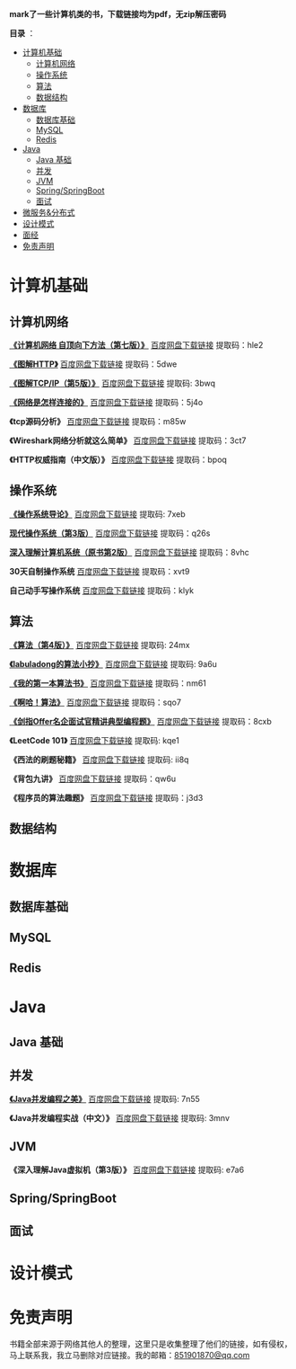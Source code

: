 

**mark了一些计算机类的书，下载链接均为pdf，无zip解压密码**



**目录** ：

- [计算机基础](#计算机基础)
  - [计算机网络](#计算机网络)
  - [操作系统](#操作系统)
  - [算法](#算法)
  - [数据结构](#数据结构)
- [数据库](#数据库)
  - [数据库基础](#数据库基础)
  - [MySQL](#mysql)
  - [Redis](#redis)
- [Java](#java)
  - [Java 基础](#java-基础)
  - [并发](#并发)
  - [JVM](#jvm)
  - [Spring/SpringBoot](#springspringboot)
  - [面试](#面试)
- [微服务&分布式](#微服务&分布式)
- [设计模式](#设计模式)
- [面经](#面经)
- [免责声明](#免责声明)

# 计算机基础
## 计算机网络
**[《计算机网络  自顶向下方法（第七版）》](https://book.douban.com/subject/30280001/)**	[百度网盘下载链接](https://pan.baidu.com/s/1OjINLhiW4nOie9pmuLnChg)	提取码：hle2

**[《图解HTTP》](https://book.douban.com/subject/25863515/)**	[百度网盘下载链接](https://pan.baidu.com/s/1HqT5PdiT8bvUwRF-tIN7Jw )	提取码：5dwe


**[《图解TCP/IP（第5版）》](https://book.douban.com/subject/24737674/)**	[百度网盘下载链接](https://pan.baidu.com/s/1lpkfG4gEcthu-wchdj0S4A)	提取码: 3bwq 

**[《网络是怎样连接的》](https://book.douban.com/subject/26941639/)**	[百度网盘下载链接](https://pan.baidu.com/s/1-92_gC7apAR2UvgfEngYRA )	提取码：5j4o

**《tcp源码分析》**	[百度网盘下载链接](https://pan.baidu.com/s/12C-mZYqv-V_gEFbXMmCdeA )
提取码：m85w

**《Wireshark网络分析就这么简单》**	[百度网盘下载链接](https://pan.baidu.com/s/1Gv2FcbyQSW7bOEjeqn0bnA )	提取码：3ct7

**《HTTP权威指南（中文版）》**	[百度网盘下载链接](https://pan.baidu.com/s/1WjUZdkJDppXkoBigr2zjvg )	提取码：bpoq


## 操作系统

**[《操作系统导论》](https://book.douban.com/subject/33463930/)**	[百度网盘下载链接](https://pan.baidu.com/s/1ffx8tJkz0GVF_EPBlHSpiQ)	提取码: 7xeb 

**[现代操作系统（第3版）](https://book.douban.com/subject/3852290/)** 	[百度网盘下载链接](https://pan.baidu.com/s/17lQocBOVmuVU-iZGdU2qQg )	提取码：q26s

**[深入理解计算机系统（原书第2版）](https://book.douban.com/subject/5333562/)**	[百度网盘下载链接](https://pan.baidu.com/s/19ZEPKNUf1UCmEnr3UhDYAA )	提取码：8vhc

**30天自制操作系统**	[百度网盘下载链接](https://pan.baidu.com/s/1g3z021gm8aXBV9ZFfQdYiw )	提取码：xvt9

**自己动手写操作系统**	[百度网盘下载链接](https://pan.baidu.com/s/1AqvrYqL4mItiAc5cNFoabA )	提取码：klyk


## 算法
**[《算法（第4版）》](https://book.douban.com/subject/19952400/)**	[百度网盘下载链接](https://pan.baidu.com/s/1knbdNB3HYZXt_zk5j-RSPA )	提取码: 24mx 



**[《labuladong的算法小抄》](https://book.douban.com/subject/35252621/)**	[百度网盘下载链接](https://pan.baidu.com/s/1MUCpf32O6tUu5qERHzDWMg)	提取码: 9a6u 

**[《我的第一本算法书》](https://book.douban.com/subject/30357170/)**	[百度网盘下载链接](https://pan.baidu.com/s/1_gxLddz8LPKAzRwzo6H_Sg )	提取码：nm61

**[《啊哈！算法》](https://book.douban.com/subject/25894685/)**	[百度网盘下载链接](https://pan.baidu.com/s/1xPiDvV6KTya_3jn2LembPw )	提取码：sqo7

**[《剑指Offer名企面试官精讲典型编程题》](https://book.douban.com/subject/6966465/)**	[百度网盘下载链接](https://pan.baidu.com/s/12c5JZ0CRIKAque7hvEI2nw )	提取码：8cxb





**《LeetCode 101》**	[百度网盘下载链接](https://pan.baidu.com/s/1WzDYSyx9w73EjySqdbJ99Q)	提取码: kqe1 



**《西法的刷题秘籍》**	[百度网盘下载链接](https://pan.baidu.com/s/1bH6xZGEKmVjvFh15xJTbBA)	提取码: ii8q 

**《背包九讲》**	[百度网盘下载链接](https://pan.baidu.com/s/19-CfACnuo6zmoyiL8Gutqw) 	提取码：qw6u

**《程序员的算法趣题》**	 [百度网盘下载链接](https://pan.baidu.com/s/1iRHq_bHKPFg3MvJtugkIRg )	提取码：j3d3

 

## 数据结构


# 数据库

## 数据库基础



## MySQL



## Redis



# Java



## Java 基础



## 并发
**[《Java并发编程之美》](https://book.douban.com/subject/30351286/)**	 [百度网盘下载链接](https://pan.baidu.com/s/1lNcaVsEbrIkSqC50Pkb3rA) 	提取码: 7n55 



**《Java并发编程实战（中文）》** 	 [百度网盘下载链接](https://pan.baidu.com/s/1icIZlY1rbAVuov4Jbeup6g) 	提取码: 3mnv 




## JVM
**《深入理解Java虚拟机（第3版）》**	[百度网盘下载链接]( https://pan.baidu.com/s/1-f0oXd8VWdlCtaMOJwb2Pw) 	提取码: e7a6 





## Spring/SpringBoot



## 面试

# 设计模式



# 免责声明
书籍全部来源于网络其他人的整理，这里只是收集整理了他们的链接，如有侵权，马上联系我，我立马删除对应链接。我的邮箱：851901870@qq.com
